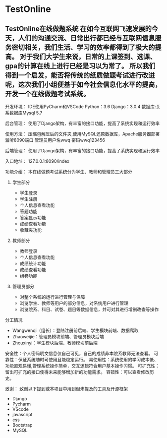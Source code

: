 # TestOnline
TestOnline在线做题系统
在如今互联网飞速发展的今天，人们的沟通交流、日常出行都已经与互联网信息服务密切相关，我们生活、学习的效率都得到了极大的提高。
对于我们大学生来说，日常的上课签到、选课、gpa的计算在线上进行已经是习以为常了。
所以我们得到一个启发，能否将传统的纸质做题考试进行改进呢，这次我们小组便基于如今社会信息化水平的提高，开发一个在线做题考试系统。
----------------------------------------------------------------------------------------------------------------
开发环境：
IDE使用PyCharm和VSCode
Python：3.6
Django：3.0.4
数据库:关系数据库Mysql 5.7

后台管理：
使用了Django架构，有丰富的接口功能，提高了系统实现和运行效率

使用方法：
压缩包解压后的文件夹,使用MySQL还原数据库，Apache服务器部署监听8090端口
管理员用户名wwq 密码wwq123456

后端管理：
使用了Django架构，有丰富的接口功能，提高了系统实现和运行效率

入口地址：
127.0.0.1:8090/index

功能介绍：
本在线做题考试系统分为学生、教师和管理员三大部分
1. 学生部分
    * 学生登录
    * 学生注册
    * 个人信息查看功能
    * 答题功能
    * 答案显示功能
    * 成绩查看功能
    * 收藏夹功能
    
2. 教师部分
    * 教师登录
    * 个人信息查看功能
    * 成绩统计功能
    * 成绩查看功能
    * 组卷功能
    
3. 管理员部分
    * 对整个系统的运行进行管理与保障
    * 浏览学生、教师等用户的部分信息，对系统用户进行管理
    * 浏览院系、科目、试卷、题目等数据信息，并可对其进行增删改查等操作

分工情况
* Wangwenqi（组长）：登陆注册前后端、学生模块前端、数据爬取
* Zhaoweijie：管理员模块前端、管理员模块后端
* Zhouxinyi：学生模块后端、教师模块前后端

安全性：个人密码明文信息仅自己可见，自己的成绩非本院系教师无法查看。
可靠性：保证系统随时可使用且能稳定运行。
易使用性：系统使用的学习成本低、功能直观易懂,管理系统操作简单，交互逻辑符合用户基本操作习惯。
可扩充性：留出可扩充的接口使得未来能够增加新的功能需求。
容错性：可以查看修改历史。


致谢：
致谢以下提到或本项目中用到但未提及的工具及开源框架
* Django
* Pycharm
* VScode
* javascript
* css
* Bootstrap
* MySQL
